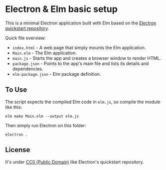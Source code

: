 # Electron & Elm basic setup

This is a minimal Electron application built with Elm based on the [Electron
quickstart repository](https://github.com/atom/electron-quick-start).

Quick file overview:

- `index.html` - A web page that simply mounts the Elm application.
- `Main.elm` - The Elm application.
- `main.js` - Starts the app and creates a browser window to render HTML.
- `package.json` - Points to the app's main file and lists its details and dependencies.
- `elm-package.json` - Elm package definition.


## To Use

The script expects the compiled Elm code in `elm.js`, so compile the module like
this:

    elm make Main.elm --output elm.js

Then simply run Electron on this folder:

    electron .


## License

It's under [CC0 (Public Domain)](LICENSE.md) like Electron's quickstart
repository.

